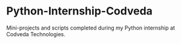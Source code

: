 # Python-Internship-Codveda
Mini-projects and scripts completed during my Python internship at Codveda Technologies.
